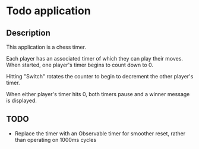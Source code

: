 # Todo application

## Description

This application is a chess timer.

Each player has an associated timer of which they can play their moves. When started, one player's timer begins to count down to 0.

Hitting "Switch" rotates the counter to begin to decrement the other player's timer.

When either player's timer hits 0, both timers pause and a winner message is displayed.

## TODO

- Replace the timer with an Observable timer for smoother reset, rather than operating on 1000ms cycles
